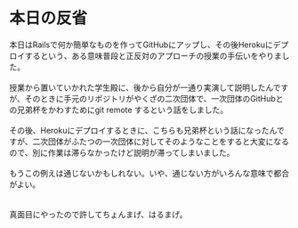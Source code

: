 # <!--:ja-->本日の反省<!--:-->
<!--:ja-->本日はRailsで何か簡単なものを作ってGitHubにアップし、その後Herokuにデプロイするという、ある意味普段と正反対のアプローチの授業の手伝いをやりました。<br />
<br />
授業から置いていかれた学生殿に、後から自分が一通り実演して説明したんですが、そのときに手元のリポジトリがやくざの二次団体で、一次団体のGitHubとの兄弟杯をかわすためにgit remote するという話をしました。<br />
<br />
その後、Herokuにデプロイするときに、こちらも兄弟杯という話になったんですが、二次団体がふたつの一次団体に対してそのようなことをすると大変になるので、別に作業は滞らなかったけど説明が滞ってしまいました。<br />
<br />
もうこの例えは通じないかもしれない。いや、通じない方がいろんな意味で都合がよい。<br />
<br />
<br />
真面目にやったので許してちょんまげ、はるまげ。<!--:-->
